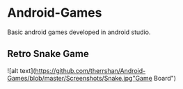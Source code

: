 # Android-Games
Basic android games developed in android studio.

## Retro Snake Game

![alt text](https://github.com/therrshan/Android-Games/blob/master/Screenshots/Snake.jpg"Game Board")